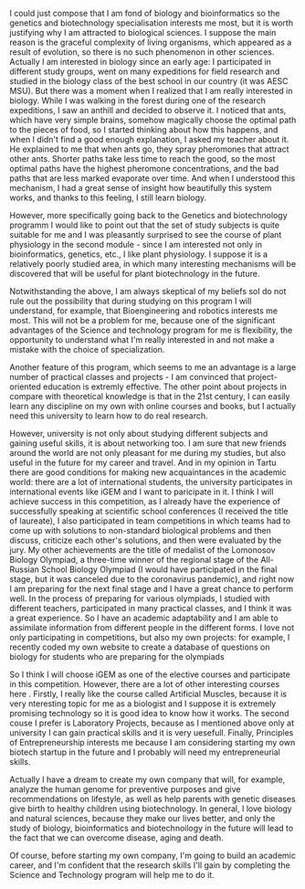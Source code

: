 I could just compose that I am fond of biology and bioinformatics so the genetics and biotechnology specialisation interests me most, but it is worth justifying why I am attracted to biological sciences. I suppose the main reason is the graceful complexity of living organisms, which appeared as a result of evolution, so there is no such phenomenon in other sciences. Actually I am interested in biology since an early age: I participated in different study groups, went on many expeditions for field research and studied in the biology class of the best school in our country (it was AESC MSU). But there was a moment when I realized that I am really interested in biology. While I was walking in the forest during one of the research expeditions, I saw an anthill and decided to observe it. I noticed that ants, which have very simple brains, somehow magically choose the optimal path to the pieces of food, so I started thinking about how this happens, and when I didn't find a good enough explanation, I asked my teacher about it. He explained to me that when ants go, they spray pheromones that attract other ants. Shorter paths take less time to reach the good, so the most optimal paths have the highest pheromone concentrations, and the bad paths that are less marked evaporate over time. And when I understood this mechanism, I had a great sense of insight how beautifully this system works, and thanks to this feeling, I still learn biology.

However, more specifically going back to the Genetics and biotechnology programm I would like to point out that the set of study subjects is quite suitable for me and I was pleasantly surprised to see the course of plant physiology in the second module - since I am interested not only in bioinformatics, genetics, etc., I like plant physiology. I suppose it is a relatively poorly studied area, in which many interesting mechanisms will be discovered that will be useful for plant biotechnology in the future.

Notwithstanding the above, I am always skeptical of my beliefs soI do not rule out the possibility that during studying on this program I will understand, for example, that Bioengineering and robotics interests me most. This will not be a problem for me, because one of the significant advantages of the Science and technology program for me is flexibility, the opportunity to understand what I'm really interested in and not make a mistake with the choice of specialization.

Another feature of this program, which seems to me an advantage is a large number of practical classes and projects - I am convinced that project-oriented education is extremly effective. The other point about projects in compare with theoretical knowledge is that in the 21st century, I can easily learn any discipline on my own with online courses and books, but I actually need this university to learn how to do real research.

However, university is not only about studying different subjects and gaining useful skills, it is about networking too. I am sure that new friends around the world are not only pleasant for me during my studies, but also useful in the future for my career and travel. And in my opinion in Tartu there are good conditions for making new acquaintances in the academic world: there are a lot of international students, the university participates in international events like iGEM and I want to paricipate in it. I think I will achieve success in this competition, as I already have the experience of successfully speaking at scientific school conferences (I received the title of laureate), I also participated in team competitions in which teams had to come up with solutions to non-standard biological problems and then discuss, criticize each other's solutions, and then were evaluated by the jury. My other achievements are the title of medalist of the Lomonosov Biology Olympiad, a three-time winner of the regional stage of the All-Russian School Biology Olympiad (I would have participated in the final stage, but it was canceled due to the coronavirus pandemic), and right now I am preparing for the next final stage and I have a great chance to perform well. In the process of preparing for various olympiads, I studied with different teachers, participated in many practical classes, and I think it was a great experience. So I have an academic adaptability and I am able to assimilate information from different people in the different forms. I love not only participating in competitions, but also my own projects: for example, I recently coded my own website to create a database of questions on biology for students who are preparing for the olympiads

So I think I will choose iGEM as one of the elective courses and participate in this competition. However, there are a lot of other interesting courses here . Firstly, I really like the course called Artificial Muscles, because it is very nteresting topic for me as a biologist and I suppose it is extremely promising technology so it is good idea to know how it works. The second couse I prefer is Laboratory Projects, because as I mentioned above only at university I can gain practical skills and it is very uesefull. Finally, Principles of Entrepreneurship interests me because I am considering starting my own biotech startup in the future and I probably will need my entrepreneurial skills.

Actually I have a dream to create my own company that will, for example, analyze the human genome for preventive purposes and give recommendations on lifestyle, as well as help parents with genetic diseases give birth to healthy children using biotechnology. In general, I love biology and natural sciences, because they make our lives better, and only the study of biology, bioinformatics and biotechnoilogy in the future will lead to the fact that we can overcome disease, aging and death.

Of course, before starting my own company, I'm going to build an academic career, and I'm confident that the research skills I'll gain by completing the Science and Technology program will help me to do it.
